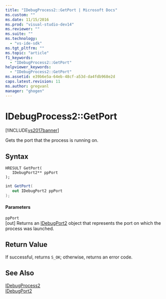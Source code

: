 ```yaml
---
title: "IDebugProcess2::GetPort | Microsoft Docs"
ms.custom: ""
ms.date: 11/15/2016
ms.prod: "visual-studio-dev14"
ms.reviewer: ""
ms.suite: ""
ms.technology: 
  - "vs-ide-sdk"
ms.tgt_pltfrm: ""
ms.topic: "article"
f1_keywords: 
  - "IDebugProcess2::GetPort"
helpviewer_keywords: 
  - "IDebugProcess2::GetPort"
ms.assetid: e39b6e5a-64eb-48cf-a53d-da4fdb968e2d
caps.latest.revision: 11
ms.author: gregvanl
manager: "ghogen"
---
```

# IDebugProcess2::GetPort
[!INCLUDE[vs2017banner](../../../includes/vs2017banner.md)]

Gets the port that the process is running on.  
  
## Syntax  
  
```cpp#  
HRESULT GetPort(   
   IDebugPort2** ppPort  
);  
```  
  
```csharp  
int GetPort(   
   out IDebugPort2 ppPort  
);  
```  
  
#### Parameters  
 `ppPort`  
 [out] Returns an [IDebugPort2](../../../extensibility/debugger/reference/idebugport2.md) object that represents the port on which the process was launched.  
  
## Return Value  
 If successful, returns `S_OK`; otherwise, returns an error code.  
  
## See Also  
 [IDebugProcess2](../../../extensibility/debugger/reference/idebugprocess2.md)   
 [IDebugPort2](../../../extensibility/debugger/reference/idebugport2.md)

